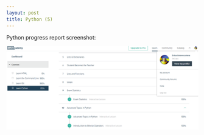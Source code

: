 ```yaml
---
layout: post
title: Python (5)
---
```


Python progress report screenshot:

![](../assets/img/python5.png)